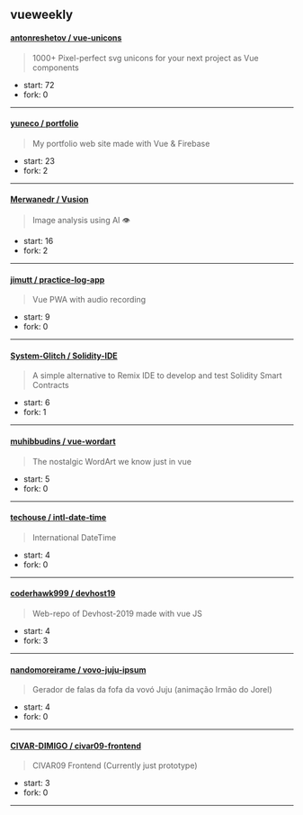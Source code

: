 ## vueweekly

#### [antonreshetov / vue-unicons](https://github.com/antonreshetov/vue-unicons)

> 1000+ Pixel-perfect svg unicons for your next project as Vue components

+ start: 72
+ fork: 0

----


#### [yuneco / portfolio](https://github.com/yuneco/portfolio)

> My portfolio web site made with Vue & Firebase

+ start: 23
+ fork: 2

----


#### [Merwanedr / Vusion](https://github.com/Merwanedr/Vusion)

> Image analysis using AI 👁

+ start: 16
+ fork: 2

----


#### [jimutt / practice-log-app](https://github.com/jimutt/practice-log-app)

> Vue PWA with audio recording

+ start: 9
+ fork: 0

----


#### [System-Glitch / Solidity-IDE](https://github.com/System-Glitch/Solidity-IDE)

> A simple alternative to Remix IDE to develop and test Solidity Smart Contracts

+ start: 6
+ fork: 1

----


#### [muhibbudins / vue-wordart](https://github.com/muhibbudins/vue-wordart)

> The nostalgic WordArt we know just in vue

+ start: 5
+ fork: 0

----


#### [techouse / intl-date-time](https://github.com/techouse/intl-date-time)

> International DateTime

+ start: 4
+ fork: 0

----


#### [coderhawk999 / devhost19](https://github.com/coderhawk999/devhost19)

> Web-repo of Devhost-2019 made with vue JS

+ start: 4
+ fork: 3

----


#### [nandomoreirame / vovo-juju-ipsum](https://github.com/nandomoreirame/vovo-juju-ipsum)

> Gerador de falas da fofa da vovó Juju (animação Irmão do Jorel)

+ start: 4
+ fork: 0

----


#### [CIVAR-DIMIGO / civar09-frontend](https://github.com/CIVAR-DIMIGO/civar09-frontend)

> CIVAR09 Frontend (Currently just prototype)

+ start: 3
+ fork: 0

----

